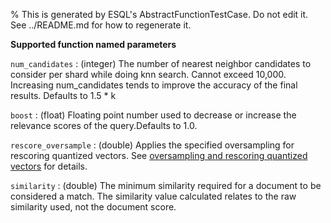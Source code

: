 % This is generated by ESQL's AbstractFunctionTestCase. Do not edit it. See ../README.md for how to regenerate it.

**Supported function named parameters**

`num_candidates`
:   (integer) The number of nearest neighbor candidates to consider per shard while doing knn search. Cannot exceed 10,000. Increasing num_candidates tends to improve the accuracy of the final results. Defaults to 1.5 * k

`boost`
:   (float) Floating point number used to decrease or increase the relevance scores of the query.Defaults to 1.0.

`rescore_oversample`
:   (double) Applies the specified oversampling for rescoring quantized vectors. See [oversampling and rescoring quantized vectors](docs-content://solutions/search/vector/knn.md#dense-vector-knn-search-rescoring) for details.

`similarity`
:   (double) The minimum similarity required for a document to be considered a match. The similarity value calculated relates to the raw similarity used, not the document score.

